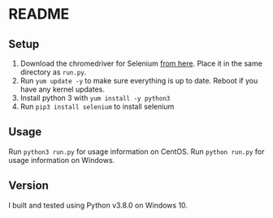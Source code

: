 # README

## Setup 
1. Download the chromedriver for Selenium [from here](https://chromedriver.chromium.org/downloads). Place it in the same directory as `run.py`.
2. Run `yum update -y` to make sure everything is up to date. Reboot if you have any kernel updates.
3. Install python 3 with `yum install -y python3`
4. Run `pip3 install selenium` to install selenium

## Usage
Run `python3 run.py` for usage information on CentOS.
Run `python run.py` for usage information on Windows.

## Version
I built and tested using Python v3.8.0 on Windows 10.